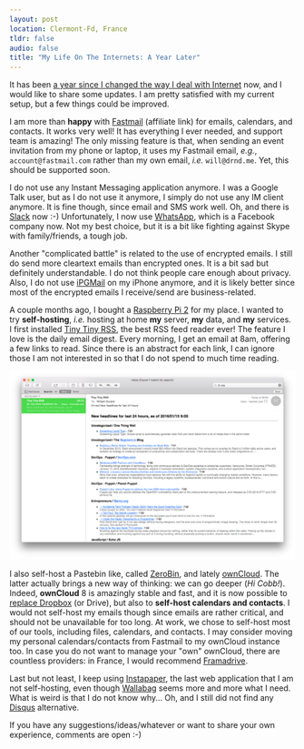 ```yaml
---
layout: post
location: Clermont-Fd, France
tldr: false
audio: false
title: "My Life On The Internets: A Year Later"
---
```


It has been [a year since I changed the way I deal with
Internet](/2015/01/16/rethinking-my-life-on-the-internets/) now, and I would
like to share some updates. I am pretty satisfied with my current setup, but a
few things could be improved.

I am more than **happy** with [Fastmail](http://www.fastmail.com/?STKI=13808765)
(affiliate link) for emails, calendars, and contacts. It works very well! It has
everything I ever needed, and support team is amazing! The only missing feature
is that, when sending an event invitation from my phone or laptop, it uses my
Fastmail email, _e.g._, `account@fastmail.com` rather than my own email, _i.e._
`will@drnd.me`. Yet, this should be supported soon.

I do not use any Instant Messaging application anymore. I was a Google Talk
user, but as I do not use it anymore, I simply do not use any IM client anymore.
It is fine though, since email and SMS work well. Oh, and there is
[Slack](https://slack.com/) now :-) Unfortunately, I now use
[WhatsApp](https://www.whatsapp.com/), which is a Facebook company now. Not my
best choice, but it is a bit like fighting against Skype with family/friends, a
tough job.

Another "complicated battle" is related to the use of encrypted emails. I still
do send more cleartext emails than encrypted ones. It is a bit sad but
definitely understandable. I do not think people care enough about privacy.
Also, I do not use [iPGMail](https://ipgmail.com/) on my iPhone anymore, and it
is likely better since most of the encrypted emails I receive/send are
business-related.

A couple months ago, I bought a [Raspberry Pi 2](https://www.raspberrypi.org/)
for my place. I wanted to try **self-hosting**, _i.e._ hosting at home **my**
server, **my** data, and **my** services. I first installed [Tiny Tiny
RSS](https://tt-rss.org/), the best RSS feed reader ever! The feature I love is
the daily email digest. Every morning, I get an email at 8am, offering a few
links to read. Since there is an abstract for each link, I can ignore those I am
not interested in so that I do not spend to much time reading.

![](/images/posts/tt-rss.png)

I also self-host a Pastebin like, called
[ZeroBin](https://github.com/sebsauvage/ZeroBin), and lately
[ownCloud](https://owncloud.org/). The latter actually brings a new way of
thinking: we can go deeper (_Hi Cobb!_). Indeed, **ownCloud** 8 is amazingly
stable and fast, and it is now possible to [replace
Dropbox](https://twitter.com/couac/status/686325660080562178) (or Drive), but
also to **self-host calendars and contacts**. I would not self-host my emails
though since emails are rather critical, and should not be unavailable for too
long. At work, we chose to self-host most of our tools, including files,
calendars, and contacts. I may consider moving my personal calendars/contacts
from Fastmail to my ownCloud instance too. In case you do not want to manage
your "own" ownCloud, there are countless providers: in France, I would recommend
[Framadrive](https://framadrive.org/).

Last but not least, I keep using [Instapaper](https://www.instapaper.com), the
last web application that I am not self-hosting, even though
[Wallabag](https://www.wallabag.org/) seems more and more what I need. What is
weird is that I do not know why... Oh, and I still did not find any
[Disqus](https://disqus.com/) alternative.

If you have any suggestions/ideas/whatever or want to share your own experience,
comments are open :-)
